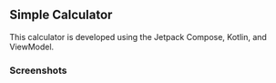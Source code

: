## Simple Calculator

This calculator is developed using the Jetpack Compose, Kotlin, and ViewModel.
### Screenshots
